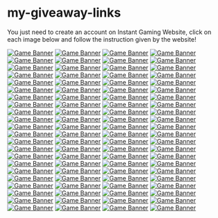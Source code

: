 # my-giveaway-links

You just need to create an account on Instant Gaming Website, click on each image below and follow the instruction given by the website!

[![Game Banner](https://camo.githubusercontent.com/1aaca96ee8867e4d83239bbf1e7bea68e91d80939fa2743d1d9c940568f3db15/68747470733a2f2f67616d696e672d63646e2e636f6d2f696d616765732f617661746172732f31323235343238372d313636303330363237322e6a7067)](https://www.instant-gaming.com/giveaway/BOBLENNON)
[![Game Banner](https://gaming-cdn.com/images/avatars/16899979-1646305428.jpg)](https://www.instant-gaming.com/pl/giveaway/LOSIU?igr=hwerka)
[![Game Banner](https://gaming-cdn.com/images/avatars/5518320-1717494512.jpg)](https://www.instant-gaming.com/giveaway/VARG?igr=hwerka)
[![Game Banner](https://gaming-cdn.com/images/avatars/2210688-1696599045.jpg)](https://www.instant-gaming.com/fr/giveaway/nalfeinn)
[![Game Banner](https://gaming-cdn.com/images/avatars/452863-1561392211.jpg)](https://www.instant-gaming.com/giveaway/CODQG?igr=hwerka)
[![Game Banner](https://gaming-cdn.com/images/avatars/170629-1547987125.jpg)](https://www.instant-gaming.com/giveaway/GAMEMOVIELAND?igr=hwerka)
[![Game Banner](https://gaming-cdn.com/images/avatars/3009082-1540312665.jpg)](https://www.instant-gaming.com/giveaway/bugland)
[![Game Banner](https://gaming-cdn.com/images/avatars/173704-1571080323.jpg)](https://www.instant-gaming.com/giveaway/ICONOBLAST)
[![Game Banner](https://gaming-cdn.com/images/avatars/1716955-1681777192.jpg)](https://www.instant-gaming.com/giveaway/SUPREMELEADER)
[![Game Banner](https://gaming-cdn.com/images/avatars/2700115-1699892940.jpg)](https://www.instant-gaming.com/giveaway/INSTANTGAMING)
[![Game Banner](https://gaming-cdn.com/images/avatars/8099122-1564755224.jpg)](https://www.instant-gaming.com/giveaway/skyyart)
[![Game Banner](https://gaming-cdn.com/images/avatars/4684425-1617274240.jpg)](https://www.instant-gaming.com/giveaway/ALKOR)
[![Game Banner](https://gaming-cdn.com/images/avatars/765860-1527847205.jpg)](https://www.instant-gaming.com/giveaway/ROBERT)
[![Game Banner](https://gaming-cdn.com/images/avatars/3297504-1554723487.jpg)](https://www.instant-gaming.com/giveaway/GAMEWAVE)
[![Game Banner](https://gaming-cdn.com/images/avatars/162664-1527173086.jpg)](https://www.instant-gaming.com/giveaway/RATSUPER)
[![Game Banner](https://gaming-cdn.com/images/avatars/17791717-1684537536.jpg)](https://www.instant-gaming.com/giveaway/YANKA)
[![Game Banner](https://gaming-cdn.com/images/avatars/15530490-1634564097.jpg)](https://www.instant-gaming.com/giveaway/STREAMRUNNERS)
[![Game Banner](https://gaming-cdn.com/images/avatars/911134-1650630244.jpg)](https://www.instant-gaming.com/giveaway/MeetTheMyth)
[![Game Banner](https://gaming-cdn.com/images/avatars/23232106-1706706355.jpg)](https://www.instant-gaming.com/giveaway/PHENRIR)
[![Game Banner](https://gaming-cdn.com/images/avatars/15499812-1646775114.jpg)](https://www.instant-gaming.com/giveaway/GMODFR)
[![Game Banner](https://gaming-cdn.com/images/avatars/825485-1683532505.jpg)](https://www.instant-gaming.com/giveaway/INSTANTGAMINGES)
[![Game Banner](https://gaming-cdn.com/images/avatars/2550652-1614044439.jpg)](https://www.instant-gaming.com/giveaway/ACRE)
[![Game Banner](https://gaming-cdn.com/images/avatars/2072378-1700332557.jpg)](https://www.instant-gaming.com/giveaway/BILLYCHEROKEE)
[![Game Banner](https://gaming-cdn.com/images/avatars/2437583-1659723926.jpg)](https://www.instant-gaming.com/giveaway/LYNX)
[![Game Banner](https://gaming-cdn.com/images/avatars/13745456-1614222765.jpg)](https://www.instant-gaming.com/giveaway/ZONALEROS)
[![Game Banner](https://gaming-cdn.com/images/avatars/262337-1647999658.jpg)](https://www.instant-gaming.com/giveaway/GUIGUI)
[![Game Banner](https://gaming-cdn.com/images/avatars/5324059-1634130045.jpg)](https://www.instant-gaming.com/giveaway/PORAID)
[![Game Banner](https://gaming-cdn.com/images/avatars/7276237-1585753188.jpg)](https://www.instant-gaming.com/giveaway/TOMBIE)
[![Game Banner](https://gaming-cdn.com/images/avatars/16693760-1689603180.jpg)](https://www.instant-gaming.com/giveaway/INSTANTGAMINGPT)
[![Game Banner](https://gaming-cdn.com/images/avatars/6107700-1630593332.jpg)](https://www.instant-gaming.com/giveaway/muusoo)
[![Game Banner](https://gaming-cdn.com/images/avatars/767265-1595434670.jpg)](https://www.instant-gaming.com/giveaway/xariel)
[![Game Banner](https://gaming-cdn.com/images/avatars/8857101-1582127081.jpg)](https://www.instant-gaming.com/giveaway/POKEMONMILLENNIUM)
[![Game Banner](https://gaming-cdn.com/images/avatars/5219782-1581748271.jpg)](https://www.instant-gaming.com/giveaway/AQUIYAHORA)
[![Game Banner](https://gaming-cdn.com/images/avatars/8850456-1573572198.jpg)](https://www.instant-gaming.com/giveaway/PIVI)
[![Game Banner](https://gaming-cdn.com/images/avatars/3502745-1617900174.jpg)](https://www.instant-gaming.com/giveaway/Seals311)
[![Game Banner](https://gaming-cdn.com/images/avatars/881499-1523615431.jpg)](https://www.instant-gaming.com/giveaway/vicio)
[![Game Banner](https://gaming-cdn.com/images/avatars/7534356-1687868492.jpg)](https://www.instant-gaming.com/giveaway/INSTANTGAMINGITALIA)
[![Game Banner](https://gaming-cdn.com/images/avatars/5022391-1620639580.jpg)](https://www.instant-gaming.com/giveaway/INFOPOINT-ITALIA)
[![Game Banner](https://gaming-cdn.com/images/avatars/9351061-1578514985.jpg)](https://www.instant-gaming.com/giveaway/ELOTRIX)
[![Game Banner](https://gaming-cdn.com/images/avatars/560668-1500305390.jpg)](https://www.instant-gaming.com/giveaway/NYKK3)
[![Game Banner](https://gaming-cdn.com/images/avatars/1115181-1694833323.jpg)](https://www.instant-gaming.com/giveaway/PLAYERINSIDE)
[![Game Banner](https://gaming-cdn.com/images/avatars/539151-1690300630.jpg)](https://www.instant-gaming.com/giveaway/ILGATTOSULTUBO)
[![Game Banner](https://gaming-cdn.com/images/avatars/9461224-1581008870.jpg)](https://www.instant-gaming.com/giveaway/FRANCESCOPARDINI)
[![Game Banner](https://gaming-cdn.com/images/avatars/10646155-1725268419.jpg)](https://www.instant-gaming.com/giveaway/tahva)
[![Game Banner](https://gaming-cdn.com/images/avatars/3773947-1698238052.jpg)](https://www.instant-gaming.com/giveaway/GCA)
[![Game Banner](https://gaming-cdn.com/images/avatars/21241269-1689851267.jpg)](https://www.instant-gaming.com/giveaway/officialinvictus)
[![Game Banner](https://gaming-cdn.com/images/avatars/21867230-1698315461.jpg)](https://www.instant-gaming.com/giveaway/biffa)
[![Game Banner](https://gaming-cdn.com/images/avatars/17310536-1649317648.jpg)](https://www.instant-gaming.com/giveaway/K0MPA)
[![Game Banner](https://gaming-cdn.com/images/avatars/5170510-1683532414.jpg)](https://www.instant-gaming.com/giveaway/instantgamingde)
[![Game Banner](https://gaming-cdn.com/images/avatars/6294915-1637162339.jpg)](https://www.instant-gaming.com/giveaway/STELIUS)
[![Game Banner](https://gaming-cdn.com/images/avatars/1994535-1695849965.jpg)](https://www.instant-gaming.com/giveaway/CSGOFR)
[![Game Banner](https://gaming-cdn.com/images/avatars/859995-1693223960.jpg)](https://www.instant-gaming.com/giveaway/EXOMADARA)
[![Game Banner](https://gaming-cdn.com/images/avatars/1599623-1603853393.jpg)](https://www.instant-gaming.com/giveaway/KWOREY)
[![Game Banner](https://gaming-cdn.com/images/avatars/11519077-1621966067.jpg)](https://www.instant-gaming.com/giveaway/PHOTORACERTV)
[![Game Banner](https://gaming-cdn.com/images/avatars/19166590-1670176579.jpg)](https://www.instant-gaming.com/giveaway/ARLAN360)
[![Game Banner](https://gaming-cdn.com/images/avatars/23820479-1712567596.jpg)](https://www.instant-gaming.com/giveaway/frankieslair)
[![Game Banner](https://gaming-cdn.com/images/avatars/20860359-1685554038.jpg)](https://www.instant-gaming.com/giveaway/mitasims)
[![Game Banner](https://gaming-cdn.com/images/avatars/23507458-1709662317.jpg)](https://www.instant-gaming.com/giveaway/snedgie)
[![Game Banner](https://gaming-cdn.com/images/avatars/21219993-1708954439.jpg)](https://www.instant-gaming.com/giveaway/INSTANTGAMINGPL)
[![Game Banner](https://gaming-cdn.com/images/avatars/17123566-1647950384.jpg)](https://www.instant-gaming.com/giveaway/THETJI)
[![Game Banner](https://gaming-cdn.com/images/avatars/7761723-1615476784.jpg)](https://www.instant-gaming.com/giveaway/deladysigner)
[![Game Banner](https://gaming-cdn.com/images/avatars/8991415-1574995082.jpg)](https://www.instant-gaming.com/giveaway/KURU)
[![Game Banner](https://gaming-cdn.com/images/avatars/12543134-1662069422.jpg)](https://www.instant-gaming.com/giveaway/SOLOUMIDO)
[![Game Banner](https://gaming-cdn.com/images/avatars/4011018-1561985872.jpg)](https://www.instant-gaming.com/giveaway/GIORNOGAMING)
[![Game Banner](https://gaming-cdn.com/images/avatars/9983452-1617873810.jpg)](https://www.instant-gaming.com/giveaway/CYBERLUK)
[![Game Banner](https://gaming-cdn.com/images/avatars/32491-1612461730.jpg)](https://www.instant-gaming.com/giveaway/j0nathan)
[![Game Banner](https://gaming-cdn.com/images/avatars/24150014-1715595420.jpg)](https://www.instant-gaming.com/giveaway/poro)
[![Game Banner](https://gaming-cdn.com/images/avatars/2544880-1691670477.jpg)](https://www.instant-gaming.com/giveaway/STRADI)
[![Game Banner](https://gaming-cdn.com/images/avatars/21036547-1687441412.jpg)](https://www.instant-gaming.com/giveaway/playluque)
[![Game Banner](https://gaming-cdn.com/images/avatars/16472848-1693834365.jpg)](https://www.instant-gaming.com/giveaway/kiszak)
[![Game Banner](https://gaming-cdn.com/images/avatars/9828884-1649672897.jpg)](https://www.instant-gaming.com/giveaway/IMPAKT)
[![Game Banner](https://gaming-cdn.com/images/avatars/16704111-1726140029.jpg)](https://www.instant-gaming.com/giveaway/MERTA)
[![Game Banner](https://gaming-cdn.com/images/avatars/16373643-1644843063.jpg)](https://www.instant-gaming.com/giveaway/DRWAL)
[![Game Banner](https://gaming-cdn.com/images/avatars/367168-1463061235.jpg)](https://www.instant-gaming.com/giveaway/CABRAVOLADORA)
[![Game Banner](https://gaming-cdn.com/images/avatars/3694635-1636126807.jpg)](https://www.instant-gaming.com/giveaway/topgames)
[![Game Banner](https://gaming-cdn.com/images/avatars/7276336-1553876546.jpg)](https://www.instant-gaming.com/giveaway/HEIKKI360)
[![Game Banner](https://gaming-cdn.com/images/avatars/1897045-1617093992.jpg)](https://www.instant-gaming.com/giveaway/DESASTRESHOW)
[![Game Banner](https://gaming-cdn.com/images/avatars/16861995-1676462477.jpg)](https://www.instant-gaming.com/giveaway/JOFRIK99)
[![Game Banner](https://gaming-cdn.com/images/avatars/7994803-1650052388.jpg)](https://www.instant-gaming.com/giveaway/kemist)
[![Game Banner](https://gaming-cdn.com/images/avatars/17307721-1649242244.jpg)](https://www.instant-gaming.com/giveaway/MFGAMING)
[![Game Banner](https://gaming-cdn.com/images/avatars/2871044-1706278970.jpg)](https://www.instant-gaming.com/giveaway/drunge)
[![Game Banner](https://gaming-cdn.com/images/avatars/3123668-1636629261.jpg)](https://www.instant-gaming.com/giveaway/NU89)
[![Game Banner](https://gaming-cdn.com/images/avatars/811973-1557938063.jpg)](https://www.instant-gaming.com/giveaway/ITERMOSIFONI)
[![Game Banner](https://gaming-cdn.com/images/avatars/15398397-1632480753.jpg)](https://www.instant-gaming.com/giveaway/CORYPHEUS)
[![Game Banner](https://gaming-cdn.com/images/avatars/942998-1720514395.jpg)](https://www.instant-gaming.com/giveaway/Zazza23)
[![Game Banner](https://gaming-cdn.com/images/avatars/14294886-1712926805.jpg)](https://www.instant-gaming.com/giveaway/blackpommes)
[![Game Banner](https://gaming-cdn.com/images/avatars/24567717-1719927759.jpg)](https://www.instant-gaming.com/giveaway/quantoquevaicustar)
[![Game Banner](https://gaming-cdn.com/images/avatars/25089307-1725023867.jpg)](https://www.instant-gaming.com/giveaway/eusouocap)






